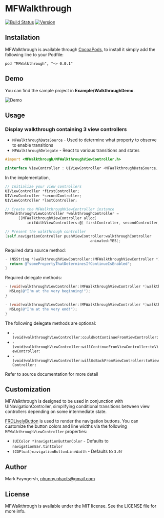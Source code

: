 # MFWalkthrough

[![Build Status](https://travis-ci.org/pheuter/MFWalkthrough.svg?branch=master)](https://travis-ci.org/pheuter/MFWalkthrough)
[![Version](http://cocoapod-badges.herokuapp.com/v/MFWalkthrough/badge.png)](http://cocoadocs.org/docsets/MFWalkthrough)

## Installation

MFWalkthrough is available through [CocoaPods](http://cocoapods.org), to install
it simply add the following line to your Podfile:

    pod "MFWalkthrough", "~> 0.0.1"

## Demo

You can find the sample project in **Example/WalkthroughDemo**.

![Demo](https://dl.dropboxusercontent.com/u/1803181/MFWalkthroughDemo.gif)

## Usage

### Display walkthrough containing 3 view controllers

- `MFWalkthroughDataSource` - Used to determine what property to observe to enable transitions
- `MFWalkthroughDelegate` - React to various transitions and states

```objective-c
#import <MFWalkthrough/MFWalkthroughViewController.h>

@interface ViewController : UIViewController <MFWalkthroughDataSource, MFWalkthroughDelegate>
```

In the implementation,

```objective-c
// Initialize your view controllers
UIViewController *firstController;
UIViewController *secondController;
UIViewController *lastController;

// Create the MFWalkthroughViewController instance
MFWalkthroughViewController *walkthroughController =
      [[MFWalkthroughViewController alloc]
          initWithViewControllers:@[ firstController, secondController, lastController ]];

// Present the walkthrough controller
[self.navigationController pushViewController:walkthroughController
                                       animated:YES];
```

Required data source method:

```objective-c
- (NSString *)walkthroughViewController:(MFWalkthroughViewController *)walkthroughViewController enableContinuePropertyForViewController:(UIViewController *)viewController {
  return @"somePropertyThatDeterminesIfContinueIsEnabled";
}
```

Required delegate methods:

```objective-c
- (void)walkthroughViewController:(MFWalkthroughViewController *)walkthroughViewController willGoBackFromFirstViewController:(UIViewController *)firstViewController {
  NSLog(@"I'm at the very beginning!");
}

- (void)walkthroughViewController:(MFWalkthroughViewController *)walkthroughViewController willContinueFromLastViewController:(UIViewController *)lastViewController {
  NSLog(@"I'm at the very end!");
}
```

The following delegate methods are optional:

- `- (void)walkthroughViewController:couldNotContinueFromViewController:`
- `- (void)walkthroughViewController:willContinueFromViewController:toViewController:`
- `- (void)walkthroughViewController:willGoBackFromViewController:toViewController:`

Refer to source documentation for more detail

## Customization

MFWalkthrough is designed to be used in conjunction with UINavigationController, simplifying conditional transitions between view controllers depending on some intermediate state.

[FRDLivelyButton](https://github.com/sebastienwindal/FRDLivelyButton) is used to render the navigation buttons. You can customize the button colors and line widths via the following `MFWalkthroughViewController` properties:

- `(UIColor *)navigationButtonColor` - Defaults to `navigationBar.tintColor`
- `(CGFloat)navigationButtonLineWidth` - Defaults to `3.0f`

## Author

Mark Fayngersh, phunny.phacts@gmail.com

## License

MFWalkthrough is available under the MIT license. See the LICENSE file for more info.
